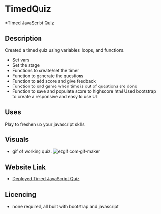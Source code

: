 # TimedQuiz
*Timed JavaScript Quiz

## Description
Created a timed quiz using variables, loops, and functions.
* Set vars 
* Set the stage
* Functions to create/set the timer
* Function to generate the questions
* Function to add score and give feedback
* Function to end game when time is out of questions are done
* Function to save and populate score to highscore html
Used bootstrap to create a responsive and easy to use UI

## Uses
Play to freshen up your javascript skills

## Visuals 
* gif of working quiz.
![ezgif com-gif-maker](https://user-images.githubusercontent.com/66501008/95029733-2a85be80-065f-11eb-93e3-8d37604d8cd7.gif)


## Website Link
* [Deployed Timed JavaScript Quiz](https://aswartz14.github.io/TimedQuiz/)

## Licencing
* none required, all built with bootstrap and javascript

